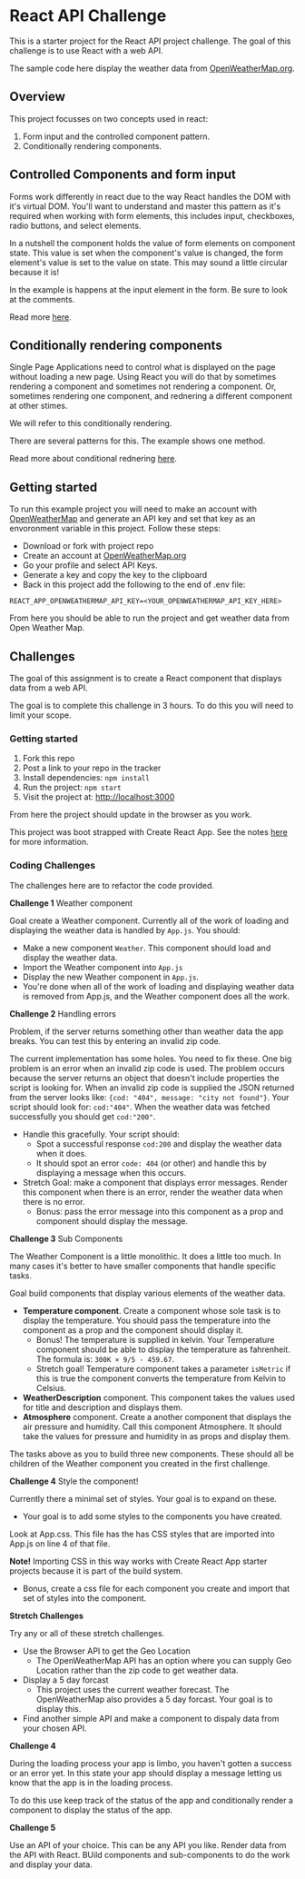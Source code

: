 # React API Challenge 

This is a starter project for the React API project challenge. The goal of this challenge is to use React with a web API. 

The sample code here display the weather data from [OpenWeatherMap.org](https://openweathermap.org). 

## Overview 

This project focusses on two concepts used in react: 

1. Form input and the controlled component pattern.
1. Conditionally rendering components. 

## Controlled Components and form input

Forms work differently in react due to the way React handles the DOM with it's virtual DOM. You'll want to understand and master this pattern as it's required when working with form elements, this includes input, checkboxes, radio buttons, and select elements. 

In a nutshell the component holds the value of form elements on component state. This value is set when the component's value is changed, the form element's value is set to the value on state. This may sound a little circular because it is! 

In the example is happens at the input element in the form. Be sure to look at the comments. 

Read more [here](https://reactjs.org/docs/forms.html).

## Conditionally rendering components 

Single Page Applications need to control what is displayed on the page without loading a new page. Using React you will do that by sometimes rendering a component and sometimes not rendering a component. Or, sometimes rendering one component, and rednering a different component at other stimes. 

We will refer to this conditionally rendering. 

There are several patterns for this. The example shows one method. 

Read more about conditional rednering [here](https://reactjs.org/docs/conditional-rendering.html).

## Getting started 

To run this example project you will need to make an account with [OpenWeatherMap](https://openweathermap.org) and generate an API key and set that key as an envoronment variable in this project. Follow these steps:

- Download or fork with project repo
- Create an account at [OpenWeatherMap.org](https://openweathermap.org)
- Go your profile and select API Keys. 
- Generate a key and copy the key to the clipboard
- Back in this project add the following to the end of .env file: 

`REACT_APP_OPENWEATHERMAP_API_KEY=<YOUR_OPENWEATHERMAP_API_KEY_HERE>`

From here you should be able to run the project and get weather data from Open Weather Map. 

## Challenges 

The goal of this assignment is to create a React component that displays data from a web API. 

The goal is to complete this challenge in 3 hours. To do this you will need to limit your scope. 

### Getting started 

1. Fork this repo
1. Post a link to your repo in the tracker
1. Install dependencies: `npm install`
1. Run the project: `npm start`
1. Visit the project at: [http://localhost:3000](http://localhost:3000)

From here the project should update in the browser as you work. 

This project was boot strapped with Create React App. See the notes [here](create-react-app-notes.md) for more information.

### Coding Challenges 

The challenges here are to refactor the code provided. 

**Challenge 1** Weather component 

Goal create a Weather component. Currently all of the work of loading and displaying the weather data is handled by  `App.js`. You should:

- Make a new component `Weather`. This component should load and display the weather data. 
- Import the Weather component into `App.js` 
- Display the new Weather component in `App.js`.
- You're done when all of the work of loading and displaying weather data is removed from App.js, and the Weather component does all the work.  

**Challenge 2** Handling errors 

Problem, if the server returns something other than weather data the app breaks. You can test this by entering an invalid zip code. 

The current implementation has some holes. You need to fix these. One big problem is an error when an invalid zip code is used. The problem occurs because the server returns an object that doesn't include properties the script is looking for. When an invalid zip code is supplied the JSON returned from the server looks like: `{cod: "404", message: "city not found"}`. Your script should look for: `cod:"404"`. When the weather data was fetched successfully you should get `cod:"200"`. 

- Handle this gracefully. Your script should:
  - Spot a successful response `cod:200` and display the weather data when it does. 
  - It should spot an error `code: 404` (or other) and handle this by displaying a message when this occurs. 
- Stretch Goal: make a component that displays error messages. Render this component when there is an error, render the weather data when there is no error. 
  - Bonus: pass the error message into this component as a prop and  component should display the message. 

**Challenge 3** Sub Components

The Weather Component is a little monolithic. It does a little too much. In many cases it's better to have smaller components that handle specific tasks. 

Goal build components that display various elements of the weather data. 

- **Temperature component**. Create a component whose sole task is to display the temperature. You should pass the temperature into the component as a prop and the component should display it. 
  - Bonus! The temperature is supplied in kelvin. Your Temperature component should be able to display the temperature as fahrenheit. The formula is: `300K × 9/5 - 459.67`. 
  - Stretch goal! Temperature component takes a parameter `isMetric` if this is true the component converts the temperature from Kelvin to Celsius.
- **WeatherDescription** component. This component takes the values used for title and description and displays them. 
- **Atmosphere** component. Create a another component that displays the air pressure and humidity. Call this component Atmosphere. It should take the values for pressure and humidity in as props and display them. 

The tasks above as you to build three new components. These should all be children of the Weather component you created in the first challenge. 

**Challenge 4** Style the component! 

Currently there a minimal set of styles. Your goal is to expand on these. 

- Your goal is to add some styles to the components you have created. 

Look at App.css. This file has the has CSS styles that are imported into App.js on line 4 of that file. 

**Note!** Importing CSS in this way works with Create React App starter projects because it is part of the build system. 

- Bonus, create a css file for each component you create and import that set of styles into the component. 

**Stretch Challenges** 

Try any or all of these stretch challenges. 

- Use the Browser API to get the Geo Location
  - The OpenWeatherMap API has an option where you can supply Geo Location rather than the zip code to get weather data. 
- Display a 5 day forcast
  - This project uses the current weather forecast. The OpenWeatherMap also provides a 5 day forcast. Your goal is to display this. 
- Find another simple API and make a component to dispaly data from your chosen API. 

**Challenge 4**

During the loading process your app is limbo, you haven't gotten a success or an error yet. In this state your app should display a message letting us know that the app is in the loading process. 

To do this use keep track of the status of the app and conditionally render a component to display the status of the app. 

**Challenge 5** 

Use an API of your choice. This can be any API you like. Render data from the API with React. BUild components and sub-components to do the work and display your data. 